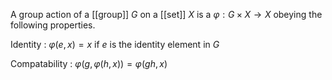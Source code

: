 A group action of a [[group]] $G$ on a [[set]] $X$ is a $\varphi: G \times X \to X$ obeying the following properties.

Identity
: $\varphi(e, x) = x$ if $e$ is the identity element in $G$

Compatability
: $\varphi(g, \varphi(h, x)) = \varphi(gh, x)$